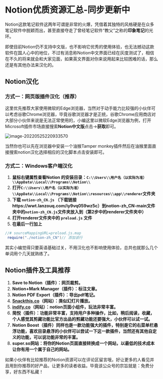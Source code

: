 # Notion优质资源汇总-同步更新中

Notion这款笔记软件这两年可谓是非常的火爆，凭借着其独特的风格硬是在众多笔记软件中脱颖而出，甚至直接夺走了曾经笔记软件“教父”之称的**印象笔记**的光环。

即使目前Notion仍不支持中文版，也不影响它优秀的使用体验，也无法撼动这款软件在国人心中的地位，不过有消息称Notion中文界面已经在灰度测试了，相信在不久的将来就会和大家见面，如果英文界面对你来说用起来比较困难的话，那么还是有其他办法来汉化的。

## Notion汉化

### 方式一：网页版插件汉化（推荐）

这里优先推荐大家使用微软的Edge浏览器，当然对于动手能力比较强的小伙伴可以考虑谷歌Chrome浏览器，毕竟谷歌浏览器才是正统，谷歌Chrome应用商店对大部分小伙伴来说是无法正常使用的，小编这里以微软Edge浏览器为例，打开Microsoft插件市场直接搜索**Notion中文版**点击→**获取**即可。

![image-20220525220933570](https://hediancha-1312143060.cos.ap-shanghai.myqcloud.com/image-20220525220933570.png)

当然你也可以先在浏览器中安装一个油猴Tamper monkey插件然后在油猴里面直接搜索notion汉化选择相应的汉化脚本点击安装即可。

### 方式二：Windows客户端汉化

1. **鼠标右键属性查看Notion 的安装目录：`C:\\Users\\用户名（以实际为准）\\AppData\\Local\\Programs\\Notion\\`**
2. **打开`C:\\Users\\用户名（以实际为准）\\AppData\\Local\\Programs\\Notion\\resources\\app\\renderer`文件夹**
3. **下载 `notion-zh_CN.js` （下载链接https://wwt.lanzouq.com/iy9vq059wz5c）到notion-zh_CN-main文件夹中的`notion-zh_CN.js`文件夹放入到（第2步中的renderer文件夹中）**
4. **打开renderer文件夹中的 `preload.js` 文件**
5. **在最后一行加上**

```java
//# sourceMappingURL=preload.js.map
 require("./notion-zh_CN")// 添加该行
```

其实小编觉得只要英语基础过关，不用汉化也不影响使用体验，总共也就那么几个单词用个几天就熟练了。

## Notion插件及工具推荐

1. **Save to Notion（插件）：网页裁剪。**
2. **Notion+Mark Manager（插件）：标注文章。**
3. **Notion PDF Export（插件）：导出pdf笔记。**
4. **[Snackthis.co](http://Snackthis.co)（网站）：类似幻灯片播放。**
5. **[indify.co](http://indify.co)（网站）：notion页面小组件，玩法非常丰富。**
6. **简悦（插件）：功能非常丰富，支持用户多种操作，比如，稍后阅读，收藏，个人感觉其剪藏功能比官方出品的剪藏功能还要强大，小伙伴可以试一试。**
7. **Notion Boost（插件）同样也是一款功能强大的插件，特别是它的右菜单栏悬浮功能，喜欢目录悬浮的小伙伴可以尝试一下这一款插件，当然还有其他自定义的功能，可以说功能非常的丰富。**
8. **super.so网站：将你的Notion页面直接转换成一个网站，以最低的技术成本让你有用一个属于自己的网站。**

如果小伙伴有比较推荐的Notion资源可以在评论区留言哦，好让更多的人看见并且用到你推荐的好产品，让更多的读者收益。毕竟该公众号的宗旨就是：免费分享，好东西不私藏！
